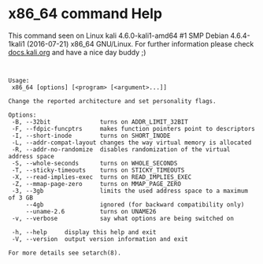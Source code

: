 # x86_64 command Help
 
 This command seen on Linux kali 4.6.0-kali1-amd64 #1 SMP Debian 4.6.4-1kali1 (2016-07-21) x86_64 GNU/Linux. For further information please check [docs.kali.org](docs.kali.org) and have a nice day buddy ;) 

~~~


Usage:
 x86_64 [options] [<program> [<argument>...]]

Change the reported architecture and set personality flags.

Options:
 -B, --32bit              turns on ADDR_LIMIT_32BIT
 -F, --fdpic-funcptrs     makes function pointers point to descriptors
 -I, --short-inode        turns on SHORT_INODE
 -L, --addr-compat-layout changes the way virtual memory is allocated
 -R, --addr-no-randomize  disables randomization of the virtual address space
 -S, --whole-seconds      turns on WHOLE_SECONDS
 -T, --sticky-timeouts    turns on STICKY_TIMEOUTS
 -X, --read-implies-exec  turns on READ_IMPLIES_EXEC
 -Z, --mmap-page-zero     turns on MMAP_PAGE_ZERO
 -3, --3gb                limits the used address space to a maximum of 3 GB
     --4gb                ignored (for backward compatibility only)
     --uname-2.6          turns on UNAME26
 -v, --verbose            say what options are being switched on

 -h, --help     display this help and exit
 -V, --version  output version information and exit

For more details see setarch(8).

~~~
